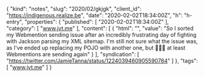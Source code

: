 {
  "kind": "notes",
  "slug": "2020/02/gkjgk",
  "client_id": "https://indigenous.realize.be",
  "date": "2020-02-02T18:34:00Z",
  "h": "h-entry",
  "properties": {
    "published": [
      "2020-02-02T18:34:00Z"
    ],
    "category": [
      "www.jvt.me"
    ],
    "content": [
      {
        "html": "",
        "value": "So I sorted my Webmention sending issue after an incredibly frustrating day of fighting with Jackson parsing my XML sitemap. I'm still not sure what the issue was, as I've ended up replacing my POJO with another one, but 🤷🏽‍♂️ at least Webmentions are sending again"
      }
    ],
    "syndication": [
      "https://twitter.com/JamieTanna/status/1224039460905590784"
    ]
  },
  "tags": [
    "www.jvt.me"
  ]
}
